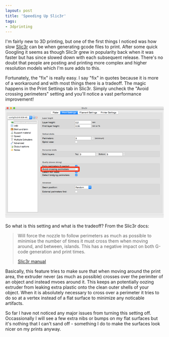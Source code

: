 ```yaml
---
layout: post
title: 'Speeding Up Slic3r'
tags:
- 3dprinting
---
```


I'm fairly new to 3D printing, but one of the first things I noticed was how slow [Slic3r][1] can be when generating gcode files to print. After some quick Googling it seems as though Slic3r grew in popularity back when it was faster but has since slowed down with each subsequent release. There's no doubt that people are posting and printing more complex and higher resolution models which I'm sure adds to this.

Fortunately, the "fix" is really easy. I say "fix" in quotes because it is more of a workaround and with most things there is a tradeoff. The magic happens in the Print Settings tab in Slic3r. Simply uncheck the "Avoid crossing perimeters" setting and you'll notice a vast performance improvement!

![Slic3r crossing settings][2]

So what is this setting and what is the tradeoff? From the Slic3r docs:

> Will force the nozzle to follow perimeters as much as possible to minimise the number of times it must cross them when moving around, and between, islands. This has a negative impact on both G-code generation and print times.
> 
> [Slic3r manual][3]

Basically, this feature tries to make sure that when moving around the print area, the extruder never (as much as possible) crosses over the perimiter of an object and instead mvoes around it. This keeps an potentially oozing extruder from leaking extra plastic onto the clean outer shells of your object. When it is absolutely necessary to cross over a perimeter it tries to do so at a vertex instead of a flat surface to minimize any noticable artifacts.

So far I have not noticed any major issues from turning this setting off. Occassionally I will see a few extra nibs or bumps on my flat surfaces but it's nothing that I can't sand off - something I do to make the surfaces look nicer on my prints anyway. 


[1]: http://www.slic3r.org
[2]: /public/post-images/2015/slic3r_crossing_settings.png
[3]: http://manual.slic3r.org/expert-mode/fighting-ooze